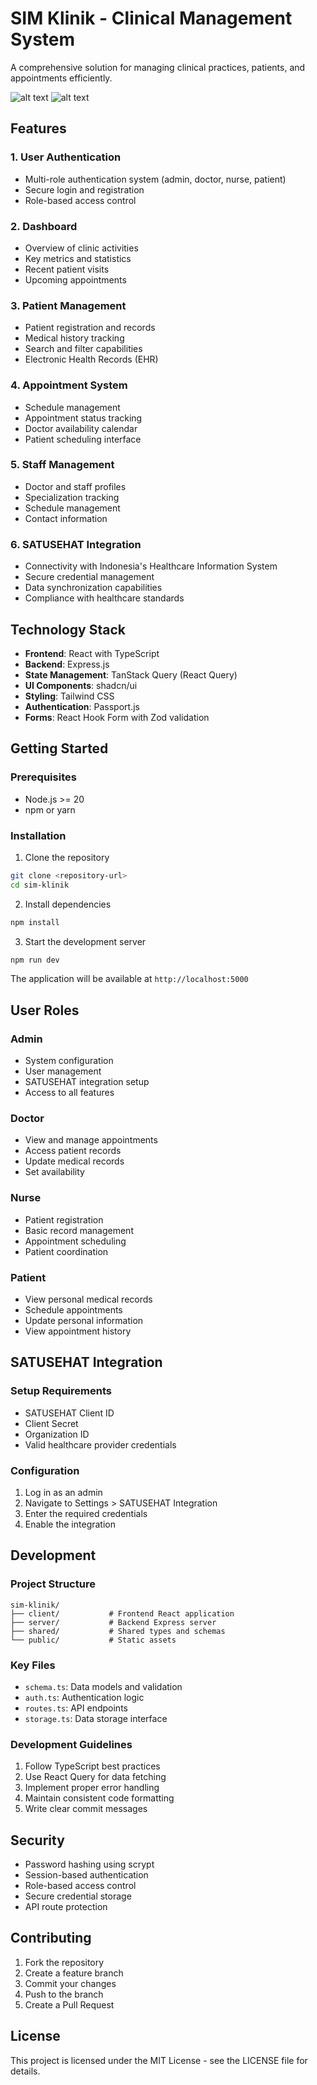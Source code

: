 # SIM Klinik - Clinical Management System

A comprehensive solution for managing clinical practices, patients, and appointments efficiently.

![alt text](image.png)
![alt text](satusehat.png)


## Features

### 1. User Authentication
- Multi-role authentication system (admin, doctor, nurse, patient)
- Secure login and registration
- Role-based access control

### 2. Dashboard
- Overview of clinic activities
- Key metrics and statistics
- Recent patient visits
- Upcoming appointments

### 3. Patient Management
- Patient registration and records
- Medical history tracking
- Search and filter capabilities
- Electronic Health Records (EHR)

### 4. Appointment System
- Schedule management
- Appointment status tracking
- Doctor availability calendar
- Patient scheduling interface

### 5. Staff Management
- Doctor and staff profiles
- Specialization tracking
- Schedule management
- Contact information

### 6. SATUSEHAT Integration
- Connectivity with Indonesia's Healthcare Information System
- Secure credential management
- Data synchronization capabilities
- Compliance with healthcare standards

## Technology Stack

- **Frontend**: React with TypeScript
- **Backend**: Express.js
- **State Management**: TanStack Query (React Query)
- **UI Components**: shadcn/ui
- **Styling**: Tailwind CSS
- **Authentication**: Passport.js
- **Forms**: React Hook Form with Zod validation

## Getting Started

### Prerequisites
- Node.js >= 20
- npm or yarn

### Installation

1. Clone the repository
```bash
git clone <repository-url>
cd sim-klinik
```

2. Install dependencies
```bash
npm install
```

3. Start the development server
```bash
npm run dev
```

The application will be available at `http://localhost:5000`

## User Roles

### Admin
- System configuration
- User management
- SATUSEHAT integration setup
- Access to all features

### Doctor
- View and manage appointments
- Access patient records
- Update medical records
- Set availability

### Nurse
- Patient registration
- Basic record management
- Appointment scheduling
- Patient coordination

### Patient
- View personal medical records
- Schedule appointments
- Update personal information
- View appointment history

## SATUSEHAT Integration

### Setup Requirements
- SATUSEHAT Client ID
- Client Secret
- Organization ID
- Valid healthcare provider credentials

### Configuration
1. Log in as an admin
2. Navigate to Settings > SATUSEHAT Integration
3. Enter the required credentials
4. Enable the integration

## Development

### Project Structure
```
sim-klinik/
├── client/           # Frontend React application
├── server/           # Backend Express server
├── shared/           # Shared types and schemas
└── public/           # Static assets
```

### Key Files
- `schema.ts`: Data models and validation
- `auth.ts`: Authentication logic
- `routes.ts`: API endpoints
- `storage.ts`: Data storage interface

### Development Guidelines
1. Follow TypeScript best practices
2. Use React Query for data fetching
3. Implement proper error handling
4. Maintain consistent code formatting
5. Write clear commit messages

## Security

- Password hashing using scrypt
- Session-based authentication
- Role-based access control
- Secure credential storage
- API route protection

## Contributing

1. Fork the repository
2. Create a feature branch
3. Commit your changes
4. Push to the branch
5. Create a Pull Request

## License

This project is licensed under the MIT License - see the LICENSE file for details.
